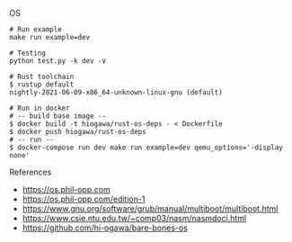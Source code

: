 OS

```
# Run example
make run example=dev

# Testing
python test.py -k dev -v

# Rust toolchain
$ rustup default
nightly-2021-06-09-x86_64-unknown-linux-gnu (default)

# Run in docker
# -- build base image --
$ docker build -t hiogawa/rust-os-deps - < Dockerfile
$ docker push hiogawa/rust-os-deps
# -- run --
$ docker-compose run dev make run example=dev qemu_options='-display none'
```

References

- https://os.phil-opp.com
- https://os.phil-opp.com/edition-1
- https://www.gnu.org/software/grub/manual/multiboot/multiboot.html
- https://www.csie.ntu.edu.tw/~comp03/nasm/nasmdoci.html
- https://github.com/hi-ogawa/bare-bones-os
